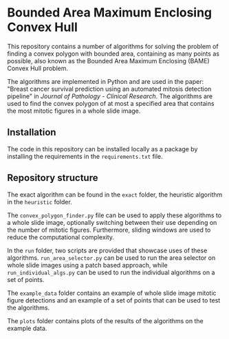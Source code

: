 # Bounded Area Maximum Enclosing Convex Hull

This repository contains a number of algorithms for solving the problem of finding a convex polygon with bounded area, containing as many points as possible, also known as the Bounded Area Maximum Enclosing (BAME) Convex Hull problem.

The algorithms are implemented in Python and are used in the paper: "Breast cancer survival prediction using an automated mitosis detection pipeline" in *Journal of Pathology - Clinical Research*. The algorithms are used to find the convex polygon of at most a specified area that contains the most mitotic figures in a whole slide image.

## Installation

The code in this repository can be installed locally as a package by installing the
requirements in the `requirements.txt` file.

## Repository structure

The exact algorithm can be found in the `exact` folder, the heuristic algorithm in the `heuristic` folder.

The `convex_polygon_finder.py` file can be used to apply these algorithms to a whole slide image, optionally switching between their use depending on the number of mitotic figures. Furthermore, sliding windows are used to reduce the computational complexity. 

In the `run` folder, two scripts are provided that showcase uses of these algorithms. `run_area_selector.py` can be used to run the area selector on whole slide images using a patch based approach, while `run_individual_algs.py` can be used to run the individual algorithms on a set of points.

The `example_data` folder contains an example of whole slide image mitotic figure detections and an example of a set of points that can be used to test the algorithms.

The `plots` folder contains plots of the results of the algorithms on the example data.


